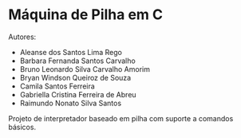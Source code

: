 # Máquina de Pilha em C

Autores:
- Aleanse dos Santos Lima Rego
- Barbara Fernanda Santos Carvalho
- Bruno Leonardo Silva Carvalho Amorim
- Bryan Windson Queiroz de Souza
- Camila Santos Ferreira
- Gabriella Cristina Ferreira de Abreu
- Raimundo Nonato Silva Santos

Projeto de interpretador baseado em pilha com suporte a comandos básicos.
